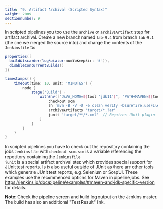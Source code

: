 ```yaml
---
title: "9. Artifact Archival (Scripted Syntax)"
weight: 2009
sectionnumber: 9
---
```



In scripted pipelines you too use the ``archive`` or ``archiveArtifact`` step for artifact archival.
Create a new branch named ``lab-9.4`` from branch ``lab-9.1`` (the one
we merged the source into) and change the contents of the ``Jenkinsfile`` to:

<!--
        node { // with hosted env use node(env.JOB_NAME.split('/')[0])
-->

```groovy
properties([
  buildDiscarder(logRotator(numToKeepStr: '5')),
  disableConcurrentBuilds()
])

timestamps() {
    timeout(time: 10, unit: 'MINUTES') {
        node {
            stage('Build') {
                withEnv(["JAVA_HOME=${tool 'jdk11'}", "PATH+MAVEN=${tool 'maven36'}/bin:${env.JAVA_HOME}/bin"]) {
                    checkout scm
                    sh 'mvn -B -V -U -e clean verify -Dsurefire.useFile=false -DargLine="-Djdk.net.URLClassPath.disableClassPathURLCheck=true"'
                    archiveArtifacts 'target/*.?ar'
                    junit 'target/**/*.xml'  // Requires JUnit plugin
                }
            }
        }
    }
}
```

In scripted pipelines you have to check out the repository containing the jobs ``Jenkinsfile``
with ``checkout scm``. ``scm`` is a variable referencing the repository containing the ``Jenkinsfile``.  
``junit`` is a special artifact archival step which provides special support
for JUnit test reports. Is is also useful outside of JUnit as there are other tools
which generate JUnit test reports, e.g. Selenium or SoapUI.
These examples use the recommended options for Maven in pipeline jobs.
See <https://jenkins.io/doc/pipeline/examples/#maven-and-jdk-specific-version> for details.

**Note:** Check the pipeline screen and build log output on the Jenkins master. The build has also an additional "Test Result" link.
